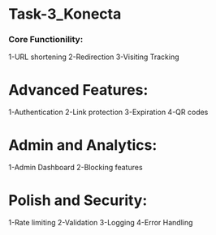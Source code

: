 # Task-3_Konecta
### Core Functionility:
1-URL shortening
2-Redirection
3-Visiting Tracking
# Advanced Features:
1-Authentication
2-Link protection
3-Expiration
4-QR codes
# Admin and Analytics:
1-Admin Dashboard
2-Blocking features
# Polish and Security:
1-Rate limiting
2-Validation
3-Logging
4-Error Handling
